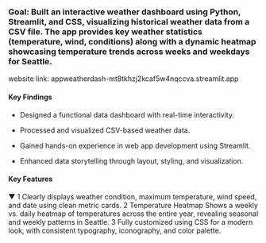 ### Goal: Built an interactive weather dashboard using Python, Streamlit, and CSS, visualizing historical weather data from a CSV file. The app provides key weather statistics (temperature, wind, conditions) along with a dynamic heatmap showcasing temperature trends across weeks and weekdays for Seattle.

website link: appweatherdash-mt8tkhzj2kcaf5w4nqccva.streamlit.app

#### Key Findings
- Designed a functional data dashboard with real-time interactivity.

- Processed and visualized CSV-based weather data.
- Gained hands-on experience in web app development using Streamlit.
- Enhanced data storytelling through layout, styling, and visualization.

#### Key Features
▼
1
Clearly displays weather condition, maximum temperature, wind speed, and date using clean metric cards.
2
Temperature Heatmap Shows a weekly vs. daily heatmap of temperatures across the entire year, revealing seasonal and weekly patterns in Seattle.
3
Fully customized using CSS for a modern look, with consistent typography, iconography, and color palette. 
